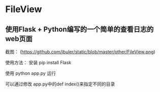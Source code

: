 # FileView 
## 使用Flask + Python编写的一个简单的查看日志的web页面
截图：
(https://github.com/ibuler/static/blob/master/other/FileView.png)

使用方法：
安装 pip install Flask

使用 python app.py 运行

可以通过修改 app.py中的def index()来指定不同的目录

